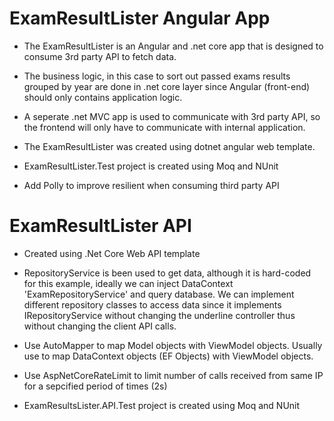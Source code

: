 # ExamResultLister Angular App
- The ExamResultLister is an Angular and .net core app that is designed
to consume 3rd party API to fetch data.

- The business logic, in this case to sort out passed exams results grouped by 
year are done in .net core layer since Angular (front-end) should 
only contains application logic.

- A seperate .net MVC app is used to communicate with 3rd party API, so 
the frontend will only have to communicate with internal application.

- The ExamResultLister was created using dotnet angular web template.

- ExamResultLister.Test project is created using Moq and NUnit

- Add Polly to improve resilient when consuming third party API


# ExamResultLister API
- Created using .Net Core Web API template

- RepositoryService is been used to get data, although it is hard-coded for this example, ideally
we can inject DataContext 'ExamRepositoryService' and query database. We can implement different 
repository classes to access data since it implements IRepositoryService without 
changing the underline controller thus without changing the client API calls.

- Use AutoMapper to map Model objects with ViewModel objects. Usually use to map DataContext objects (EF Objects) 
with ViewModel objects.

- Use AspNetCoreRateLimit to limit number of calls received from same IP for a sepcified period of times (2s)

- ExamResultsLister.API.Test project is created using Moq and NUnit